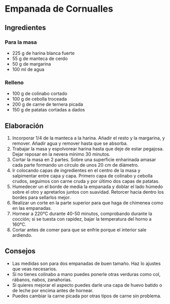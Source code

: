 # Empanada de Cornualles
## Ingredientes
### Para la masa
- 225 g de harina blanca fuerte
- 55 g de manteca de cerdo
- 50 g de margarina
- 100 ml de agua
### Relleno
- 100 g de colinabo cortado
- 100 g de cebolla troceada
- 200 g de carne de ternera picada 
- 150 g de patatas cortadas a dados
## Elaboración
1. Incorporar 1/4 de la manteca a la harina. Añadir el resto y la margarina, y remover. Añadir agua y remover hasta que se absorba.
2. Trabajar la masa  y espolvorear harina hasta que deje de estar pegajosa. Dejar reposar en la nevera mínimo 30 minutos. 
3. Cortar la masa en 2 partes. Sobre una superficie enharinada amasar cada parte formando un círculo de unos 20 cm de diámetro.
4. Ir colocando capas de ingredientes en el centro de la masa y salpimentar entre capa y capa. Primero capa de colinabo y cebolla crudos, seguimos con carne cruda y por último dos capas de patatas.
5. Humedecer un el borde de media la empanada y doblar el lado húmedo sobre el otro y apretarlos juntos con suavidad. Retorcer hacia dentro los bordes para sellarlos mejor.
6. Realizar un corte en la parte superior para que haga de chimenea como en las empanadas.
7. Hornear a 220°C durante 40-50 minutos, comprobando durante la cocción; si se tuesta con rapidez, bajar la temperatura del horno a 160°C.
8. Cortar antes de comer para que se enfríe porque el interior sale ardiendo.
## Consejos
- Las medidas son para dos empanadas de buen tamaño. Haz lo ajustes que veas necesarios.
- Si no tienes colinabo a mano puedes ponerle otras verduras como col, rábanos, nabos, zanahorias.
- Si quieres mejorar el aspecto puedes darle una capa de huevo batido o de leche por encima antes de hornear.
- Puedes cambiar la carne picada por otras tipos de carne sin problema. 
